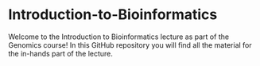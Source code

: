 # Introduction-to-Bioinformatics
Welcome to the Introduction to Bioinformatics lecture as part of the Genomics course!
In this GitHub repository you will find all the material for the in-hands part of the lecture.


















































































